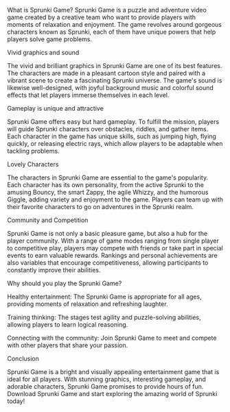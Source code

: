 What is Sprunki Game?
Sprunki Game is a puzzle and adventure video game created by a creative team who want to provide players with moments of relaxation and enjoyment. The game revolves around gorgeous characters known as Sprunki, each of them have unique powers that help players solve game problems.

Vivid graphics and sound

The vivid and brilliant graphics in Sprunki Game are one of its best features. The characters are made in a pleasant cartoon style and paired with a vibrant scene to create a fascinating Sprunki universe. The game's sound is likewise well-designed, with joyful background music and colorful sound effects that let players immerse themselves in each level.

Gameplay is unique and attractive

Sprunki Game offers easy but hard gameplay. To fulfill the mission, players will guide Sprunki characters over obstacles, riddles, and gather items. Each character in the game has unique skills, such as jumping high, flying quickly, or releasing electric rays, which allow players to be adaptable when tackling problems.

Lovely Characters

The characters in Sprunki Game are essential to the game's popularity. Each character has its own personality, from the active Sprunki to the amusing Bouncy, the smart Zappy, the agile Whizzy, and the humorous Giggle, adding variety and enjoyment to the game. Players can team up with their favorite characters to go on adventures in the Sprunki realm.

Community and Competition

Sprunki Game is not only a basic pleasure game, but also a hub for the player community. With a range of game modes ranging from single player to competitive play, players may compete with friends or take part in special events to earn valuable rewards. Rankings and personal achievements are also variables that encourage competitiveness, allowing participants to constantly improve their abilities.

Why should you play the Sprunki Game?

Healthy entertainment: The Sprunki Game is appropriate for all ages, providing moments of relaxation and refreshing laughter.

Training thinking: The stages test agility and puzzle-solving abilities, allowing players to learn logical reasoning.

Connecting with the community: Join Sprunki Game to meet and compete with other players that share your passion.

Conclusion

Sprunki Game is a bright and visually appealing entertainment game that is ideal for all players. With stunning graphics, interesting gameplay, and adorable characters, Sprunki Game promises to provide hours of fun. Download Sprunki Game and start exploring the amazing world of Sprunki today!

